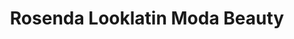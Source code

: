 ---
title: "Rosenda Looklatin Moda Beauty"
url: /zuerich/rosenda-looklatin-moda-beauty/
shop: Kosmetik
---